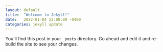 ```yaml
---
layout: default
title:  "Welcome to Jekyll!"
date:   2022-01-04 12:00:00 -0400
categories: jekyll update
---
```

You’ll find this post in your `_posts` directory. Go ahead and edit it and re-build the site to see your changes.